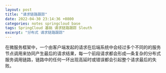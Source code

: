 ```yaml
---
layout: post
title: "请求链路跟踪"
date: 2022-04-30 23:14:36 +0800
categories: notes springcloud base
tags: SpringCloud 基础 请求链路跟踪 Sleuth
excerpt: "分布式 请求链路跟踪"
---
```


在微服务框架中，一个由客户端发起的请求在后端系统中会经过多个不同的的服务节点调用来协同产生最后的请求结果，每一个前段请求都会形成—条复杂的分布式服务调用链路，链路中的任何一环出现高延时或错误都会引起整个请求最后的失败。